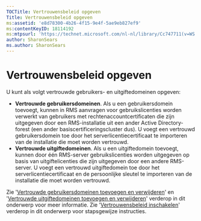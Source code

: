 ```yaml
---
TOCTitle: Vertrouwensbeleid opgeven
Title: Vertrouwensbeleid opgeven
ms:assetid: 'e8d78300-4b26-4f15-9e4f-5ae9eb827ef9'
ms:contentKeyID: 18114192
ms:mtpsurl: 'https://technet.microsoft.com/nl-nl/library/Cc747711(v=WS.10)'
author: SharonSears
ms.author: SharonSears
---
```


Vertrouwensbeleid opgeven
=========================

U kunt als volgt vertrouwde gebruikers- en uitgiftedomeinen opgeven:

-   **Vertrouwde gebruikersdomeinen**. Als u een gebruikersdomein toevoegt, kunnen in RMS aanvragen voor gebruikslicenties worden verwerkt van gebruikers met rechtenaccountcertificaten die zijn uitgegeven door een RMS-installatie uit een ander Active Directory-forest (een ander basiscertificeringscluster dus). U voegt een vertrouwd gebruikersdomein toe door het serverlicentiecertificaat te importeren van de installatie die moet worden vertrouwd.
-   **Vertrouwde uitgiftedomeinen**. Als u een uitgiftedomein toevoegt, kunnen door één RMS-server gebruikslicenties worden uitgegeven op basis van uitgiftelicenties die zijn uitgegeven door een andere RMS-server. U voegt een vertrouwd uitgiftedomein toe door het serverlicentiecertificaat en de persoonlijke sleutel te importeren van de installatie die moet worden vertrouwd.

Zie '[Vertrouwde gebruikersdomeinen toevoegen en verwijderen](https://technet.microsoft.com/7c440b15-01c4-49f1-b43c-00f67f3388c1)' en '[Vertrouwde uitgiftedomeinen toevoegen en verwijderen](https://technet.microsoft.com/d87b502d-5497-4ccd-badf-f6807d587cee)' verderop in dit onderwerp voor meer informatie. Zie '[Vertrouwensbeleid inschakelen](https://technet.microsoft.com/6c2be3c2-1837-4de4-a72e-3ba3eec3321d)' verderop in dit onderwerp voor stapsgewijze instructies.
